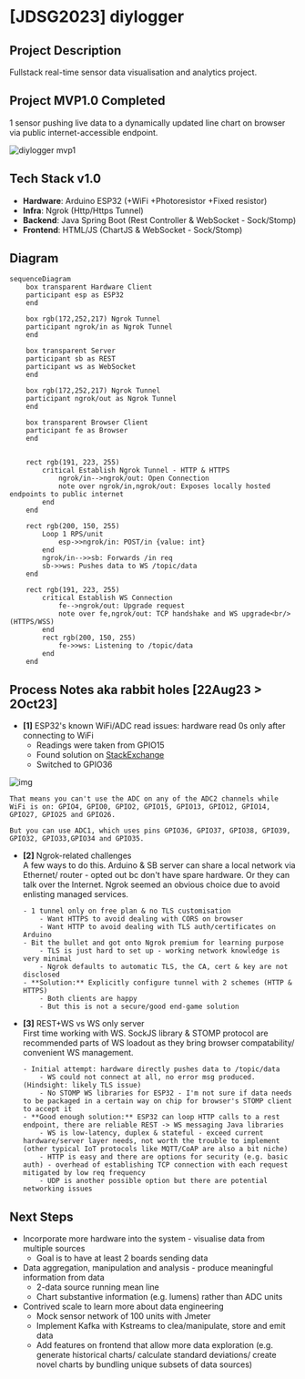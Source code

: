 # [JDSG2023] diylogger

## Project Description

Fullstack real-time sensor data visualisation and analytics project.

## Project MVP1.0 Completed

1 sensor pushing live data to a dynamically updated line chart on browser via public internet-accessible endpoint.

![diylogger mvp1](https://imgur.com/FMJwYnD.gif)

## Tech Stack v1.0

- **Hardware**: Arduino ESP32 (+WiFi +Photoresistor +Fixed resistor)
- **Infra**: Ngrok (Http/Https Tunnel)
- **Backend**: Java Spring Boot (Rest Controller & WebSocket - Sock/Stomp)
- **Frontend**: HTML/JS (ChartJS & WebSocket - Sock/Stomp)

## Diagram

```mermaid
sequenceDiagram
    box transparent Hardware Client
    participant esp as ESP32
    end

    box rgb(172,252,217) Ngrok Tunnel
    participant ngrok/in as Ngrok Tunnel
    end

    box transparent Server
    participant sb as REST
    participant ws as WebSocket
    end

    box rgb(172,252,217) Ngrok Tunnel
    participant ngrok/out as Ngrok Tunnel
    end

    box transparent Browser Client
    participant fe as Browser
    end


    rect rgb(191, 223, 255)
        critical Establish Ngrok Tunnel - HTTP & HTTPS
            ngrok/in-->ngrok/out: Open Connection
            note over ngrok/in,ngrok/out: Exposes locally hosted endpoints to public internet
        end
    end

    rect rgb(200, 150, 255)
        Loop 1 RPS/unit
            esp->>ngrok/in: POST/in {value: int}
        end
        ngrok/in-->>sb: Forwards /in req
        sb->>ws: Pushes data to WS /topic/data
    end

    rect rgb(191, 223, 255)
        critical Establish WS Connection
            fe-->ngrok/out: Upgrade request
            note over fe,ngrok/out: TCP handshake and WS upgrade<br/>(HTTPS/WSS)
        end
        rect rgb(200, 150, 255)
            fe->>ws: Listening to /topic/data
        end
    end

```

## Process Notes aka rabbit holes [22Aug23 > 2Oct23]

- **[1]** ESP32's known WiFi/ADC read issues: hardware read 0s only after connecting to WiFi
  - Readings were taken from GPIO15
  - Found solution on [StackExchange](https://arduino.stackexchange.com/questions/84888/analog-read-not-working-while-using-wifi)
  - Switched to GPIO36

![img](https://i.imgur.com/olNIoC2.png)

```
That means you can't use the ADC on any of the ADC2 channels while WiFi is on: GPIO4, GPIO0, GPIO2, GPIO15, GPIO13, GPIO12, GPIO14, GPIO27, GPIO25 and GPIO26.

But you can use ADC1, which uses pins GPIO36, GPIO37, GPIO38, GPIO39, GPIO32, GPIO33,GPIO34 and GPIO35.
```

- **[2]** Ngrok-related challenges
  <br/> A few ways to do this. Arduino & SB server can share a local network via Ethernet/ router - opted out bc don't have spare hardware. Or they can talk over the Internet. Ngrok seemed an obvious choice due to avoid enlisting managed services.

      - 1 tunnel only on free plan & no TLS customisation
          - Want HTTPS to avoid dealing with CORS on browser
          - Want HTTP to avoid dealing with TLS auth/certificates on Arduino
      - Bit the bullet and got onto Ngrok premium for learning purpose
          - TLS is just hard to set up - working network knowledge is very minimal
          - Ngrok defaults to automatic TLS, the CA, cert & key are not disclosed
      - **Solution:** Explicitly configure tunnel with 2 schemes (HTTP & HTTPS)
          - Both clients are happy
          - But this is not a secure/good end-game solution

- **[3]** REST+WS vs WS only server
  <br/> First time working with WS. SockJS library & STOMP protocol are recommended parts of WS loadout as they bring browser compatability/ convenient WS management.

      - Initial attempt: hardware directly pushes data to /topic/data
          - WS could not connect at all, no error msg produced. (Hindsight: likely TLS issue)
          - No STOMP WS libraries for ESP32 - I'm not sure if data needs to be packaged in a certain way on chip for browser's STOMP client to accept it
      - **Good enough solution:** ESP32 can loop HTTP calls to a rest endpoint, there are reliable REST -> WS messaging Java libraries
          - WS is low-latency, duplex & stateful - exceed current hardware/server layer needs, not worth the trouble to implement (other typical IoT protocols like MQTT/CoAP are also a bit niche)
          - HTTP is easy and there are options for security (e.g. basic auth) - overhead of establishing TCP connection with each request mitigated by low req frequency
          - UDP is another possible option but there are potential networking issues

## Next Steps

- Incorporate more hardware into the system - visualise data from multiple sources
  - Goal is to have at least 2 boards sending data
- Data aggregation, manipulation and analysis - produce meaningful information from data
  - 2-data source running mean line
  - Chart substantive information (e.g. lumens) rather than ADC units
- Contrived scale to learn more about data engineering
  - Mock sensor network of 100 units with Jmeter
  - Implement Kafka with Kstreams to clea/manipulate, store and emit data
  - Add features on frontend that allow more data exploration (e.g. generate historical charts/ calculate standard deviations/ create novel charts by bundling unique subsets of data sources)
